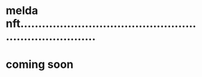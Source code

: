 # melda nft..........................................................................
# coming soon

